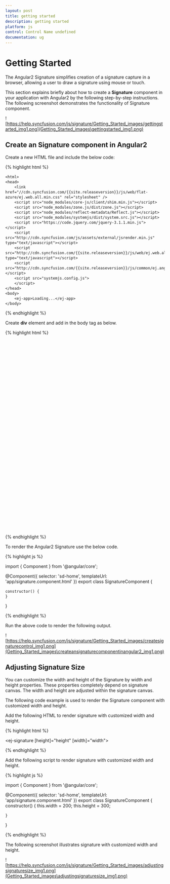 ```yaml
---
layout: post
title: getting started
description: getting started
platform: js
control: Control Name undefined
documentation: ug
---
```


# Getting Started

The Angular2 Signature simplifies creation of a signature capture in a browser, allowing a user to draw a signature using mouse or touch.

This section explains briefly about how to create a **Signature** component in your application with Angular2 by the following step-by-step instructions. The following screenshot demonstrates the functionality of Signature component.

![https://help.syncfusion.com/js/signature/Getting_Started_images/gettingstarted_img1.png](Getting_Started_images\gettingstarted_img1.png)

## Create an Signature component in Angular2

Create a new HTML file and include the below code:

{% highlight html %}

  <!DOCTYPE html>
    <html>
    <head>
        <link href="//cdn.syncfusion.com/{{site.releaseversion}}/js/web/flat-azure/ej.web.all.min.css" rel="stylesheet" />
        <script src="node_modules/core-js/client/shim.min.js"></script>
        <script src="node_modules/zone.js/dist/zone.js"></script>
        <script src="node_modules/reflect-metadata/Reflect.js"></script>
        <script src="node_modules/systemjs/dist/system.src.js"></script>
        <script src="https://code.jquery.com/jquery-3.1.1.min.js"></script>
        <script src="http://cdn.syncfusion.com/js/assets/external/jsrender.min.js" type="text/javascript"></script>
        <script src="http://cdn.syncfusion.com/{{site.releaseversion}}/js/web/ej.web.all.min.js" type="text/javascript"></script>
        <script src="http://cdn.syncfusion.com/{{site.releaseversion}}/js/common/ej.angular2.min.js"></script>
        <script src="systemjs.config.js">
        </script>
    </head>
    <body>
        <ej-app>Loading...</ej-app>
    </body>



{% endhighlight %}



Create **div** element and add in the body tag as below.

{% highlight html %}

  <div style="width:300px;height:600px;">

<ej-signature > </ej-signature>
        </div>



{% endhighlight %}



To render the Angular2 Signature use the below code.

{% highlight js %}


import { Component } from '@angular/core';

@Component({
    selector: 'sd-home',
    templateUrl: 'app/signature.component.html'
})
export class SignatureComponent {

    constructor() {
    }
}


{% endhighlight %}



Run the above code to render the following output.

![https://help.syncfusion.com/js/signature/Getting_Started_images/createsignaturecontrol_img1.png](Getting_Started_images\createansignaturecomponentinangular2_img1.png)



## Adjusting Signature Size

You can customize the width and height of the Signature by width and height properties. These properties completely depend on signature canvas. The width and height are adjusted within the signature canvas.

The following code example is used to render the Signature component with customized width and height.

Add the following HTML to render signature with customized width and height.

{% highlight html %}


 <ej-signature [height]="height" [width]=”width">
    </ej-signature>


{% endhighlight %}



Add the following script to render signature with customized width and height.

{% highlight js %}

import { Component } from '@angular/core';

@Component({
    selector: 'sd-home',
    templateUrl: 'app/signature.component.html'
})
export class SignatureComponent {
    constructor() {
        this.width = 200;
        this.height = 300;

    }
}


{% endhighlight %}





 The following screenshot illustrates signature with customized width and height.

![https://help.syncfusion.com/js/signature/Getting_Started_images/adjustingsignaturesize_img1.png](Getting_Started_images\adjustingsignaturesize_img1.png)





